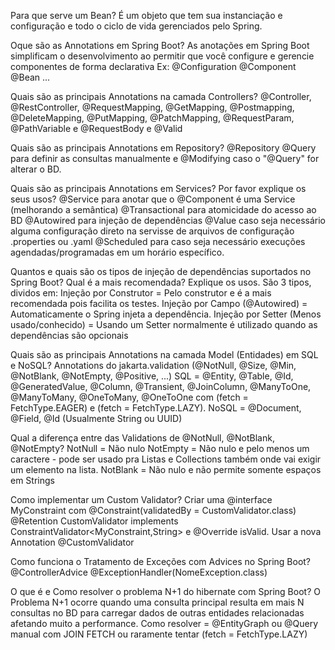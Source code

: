 Para que serve um Bean?
É um objeto que tem sua instanciação e configuração e todo o ciclo de vida gerenciados pelo Spring.

Oque são as Annotations em Spring Boot?
As anotações em Spring Boot simplificam o desenvolvimento ao permitir que você configure e gerencie componentes de forma declarativa Ex: @Configuration @Component @Bean ...

Quais são as principais Annotations na camada Controllers?
@Controller, @RestController, @RequestMapping, @GetMapping, @Postmapping, @DeleteMapping, @PutMapping, @PatchMapping, @RequestParam, @PathVariable e @RequestBody e @Valid

Quais são as principais Annotations em Repository?
@Repository
@Query para definir as consultas manualmente e @Modifying caso o "@Query" for alterar o BD.

Quais são as principais Annotations em Services? Por favor explique os seus usos?
@Service para anotar que o @Component é uma Service (melhorando a semântica)
@Transactional para atomicidade do acesso ao BD
@Autowired para injeção de dependências
@Value caso seja necessário alguma configuração direto na servisse de arquivos de configuração .properties ou .yaml
@Scheduled para caso seja necessário execuções agendadas/programadas em um horário específico.

Quantos e quais são os tipos de injeção de dependências suportados no Spring Boot? Qual é a mais recomendada? Explique os usos.
São 3 tipos, dividos em:
Injeção por Construtor  = Pelo construtor e é a mais recomendada pois facilita os testes.
Injeção por Campo (@Autowired) = Automaticamente o Spring injeta a dependência.
Injeção por Setter (Menos usado/conhecido) = Usando um Setter normalmente é utilizado quando as dependências são opcionais

Quais são as principais Annotations na camada Model (Entidades) em SQL e NoSQL?
Annotations do jakarta.validation (@NotNull, @Size, @Min, @NotBlank, @NotEmpty, @Positive, ...)
SQL = @Entity, @Table, @Id, @GeneratedValue, @Column, @Transient, @JoinColumn, @ManyToOne, @ManyToMany, @OneToMany, @OneToOne com (fetch = FetchType.EAGER) e  (fetch = FetchType.LAZY).
NoSQL = @Document, @Field, @Id (Usualmente String ou UUID)

Qual a diferença entre das Validations de @NotNull, @NotBlank, @NotEmpty?
NotNull = Não nulo
NotEmpty = Não nulo e pelo menos um caractere - pode ser usado pra Listas e Collections também onde vai exigir um elemento na lista.
NotBlank = Não nulo e não permite somente espaços em Strings

Como implementar um Custom Validator?
Criar uma @interface MyConstraint com @Constraint(validatedBy = CustomValidator.class) @Retention
CustomValidator implements ConstraintValidator<MyConstraint,String> e @Override isValid.
Usar a nova Annotation @CustomValidator

Como funciona o Tratamento de Exceções com Advices no Spring Boot?
@ControllerAdvice
@ExceptionHandler(NomeException.class)

O que é e Como resolver o problema N+1 do hibernate com Spring Boot?
O Problema N+1 ocorre quando uma consulta principal resulta em mais N consultas no BD para carregar dados de outras entidades relacionadas afetando muito a performance.
Como resolver = @EntityGraph ou @Query manual com JOIN FETCH ou raramente tentar (fetch = FetchType.LAZY)
